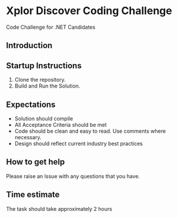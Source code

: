# Xplor Discover Coding Challenge
Code Challenge for .NET Candidates

## Introduction

## Startup Instructions
1. Clone the repository.
2. Build and Run the Solution.

## Expectations
* Solution should compile
* All Acceptance Criteria should be met
* Code should be clean and easy to read. Use comments where necessary.
* Design should reflect current industry best practices
  
## How to get help
Please raise an Issue with any questions that you have.

## Time estimate 
The task should take approximately 2 hours
